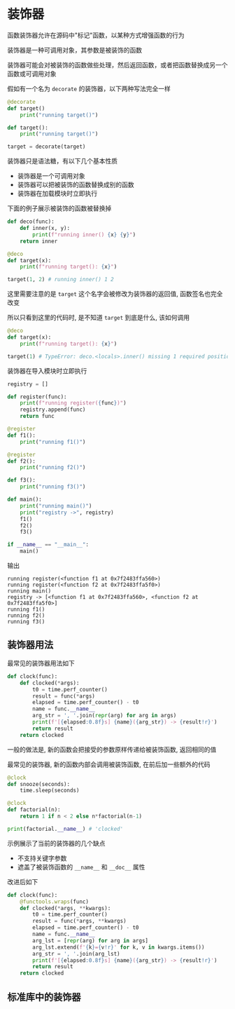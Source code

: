 # 装饰器

函数装饰器允许在源码中"标记"函数，以某种方式增强函数的行为

装饰器是一种可调用对象，其参数是被装饰的函数

装饰器可能会对被装饰的函数做些处理，然后返回函数，或者把函数替换成另一个函数或可调用对象

假如有一个名为 `decorate` 的装饰器，以下两种写法完全一样

```python
@decorate
def target()
	print("running target()")
```

```python
def target():
	print("running target()")

target = decorate(target)
```

装饰器只是语法糖，有以下几个基本性质
- 装饰器是一个可调用对象
- 装饰器可以把被装饰的函数替换成别的函数
- 装饰器在加载模块时立即执行

下面的例子展示被装饰的函数被替换掉

```python
def deco(func):
	def inner(x, y):
		print(f"running inner() {x} {y}")
	return inner

@deco
def target(x):
	print(f"running target(): {x}")

target(1, 2) # running inner() 1 2
```

这里需要注意的是 `target` 这个名字会被修改为装饰器的返回值, 函数签名也完全改变

所以只看到这里的代码时, 是不知道 `target` 到底是什么, 该如何调用

```py
@deco
def target(x):
	print(f"running target(): {x}")

target(1) # TypeError: deco.<locals>.inner() missing 1 required positional argument: 'y'
```

装饰器在导入模块时立即执行

```python
registry = []

def register(func):
	print(f"running register({func})")
	registry.append(func)
	return func

@register
def f1():
	print("running f1()")

@register
def f2():
	print("running f2()")

def f3():
	print("running f3()")

def main():
	print("running main()")
	print("registry ->", registry)
	f1()
	f2()
	f3()

if __name__ == "__main__":
	main()
```

输出

```
running register(<function f1 at 0x7f2483ffa560>)
running register(<function f2 at 0x7f2483ffa5f0>)
running main()
registry -> [<function f1 at 0x7f2483ffa560>, <function f2 at 0x7f2483ffa5f0>]
running f1()
running f2()
running f3()
```


## 装饰器用法

最常见的装饰器用法如下

```py
def clock(func):
    def clocked(*args):
        t0 = time.perf_counter()
        result = func(*args)
        elapsed = time.perf_counter() - t0
        name = func.__name__
        arg_str = ', '.join(repr(arg) for arg in args)
        print(f'[{elapsed:0.8f}s] {name}({arg_str}) -> {result!r}')
        return result
    return clocked
```

一般的做法是, 新的函数会把接受的参数原样传递给被装饰函数, 返回相同的值

最常见的装饰器, 新的函数内部会调用被装饰函数, 在前后加一些额外的代码

```py
@clock
def snooze(seconds):
    time.sleep(seconds)

@clock
def factorial(n):
    return 1 if n < 2 else n*factorial(n-1)

print(factorial.__name__) # 'clocked'
```

示例展示了当前的装饰器的几个缺点
- 不支持关键字参数
- 遮盖了被装饰函数的 `__name__` 和 `__doc__` 属性

改进后如下

```py
def clock(func):
    @functools.wraps(func)
    def clocked(*args, **kwargs):
        t0 = time.perf_counter()
        result = func(*args, **kwargs)
        elapsed = time.perf_counter() - t0
        name = func.__name__
        arg_lst = [repr(arg) for arg in args]
        arg_lst.extend(f'{k}={v!r}' for k, v in kwargs.items())
        arg_str = ', '.join(arg_lst)
        print(f'[{elapsed:0.8f}s] {name}({arg_str}) -> {result!r}')
        return result
    return clocked
```

## 标准库中的装饰器

